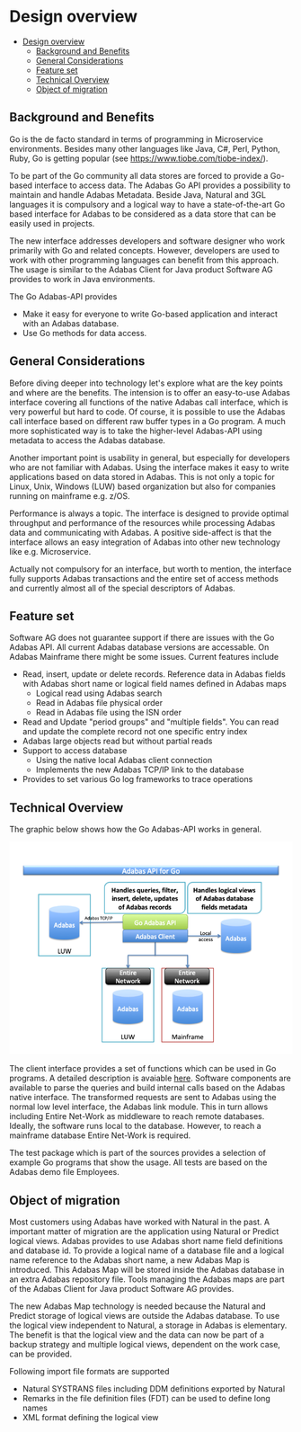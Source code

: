# Design overview

<!-- TOC -->

- [Design overview](#design-overview)
    - [Background and Benefits](#background-and-benefits)
    - [General Considerations](#general-considerations)
    - [Feature set](#feature-set)
    - [Technical Overview](#technical-overview)
    - [Object of migration](#object-of-migration)

<!-- /TOC -->

## Background and Benefits

Go is the de facto standard in terms of programming in Microservice environments. Besides many other languages like Java, C\#, Perl, Python, Ruby, Go is getting popular
(see <https://www.tiobe.com/tiobe-index/>).

To be part of the Go community all data stores are forced to provide a Go-based interface to access data.
The Adabas Go API provides a possibility to maintain and handle Adabas Metadata.
Beside Java, Natural and 3GL languages it is compulsory and a logical way to have a state-of-the-art Go based interface for Adabas to be considered as a data store that can be easily used in projects.

The new interface addresses developers and software designer who work primarily with Go and related concepts. However, developers are used to work with other programming languages can benefit from this approach. The usage is similar to the Adabas Client for Java product Software AG provides to work in Java environments.

The Go Adabas-API provides

- Make it easy for everyone to write Go-based application and interact with an Adabas database.
- Use Go methods for data access.

## General Considerations

Before diving deeper into technology let's explore what are the key points and where are the benefits. The intension is to offer an easy-to-use Adabas interface covering all functions of the native Adabas call interface, which is very powerful but hard to code. Of course, it is possible to use the Adabas call interface based on different raw buffer types in a Go program. A much more sophisticated way is to take the higher-level Adabas-API using metadata to access the Adabas database.

Another important point is usability in general, but especially for developers who are not familiar with Adabas. Using the interface makes it easy to write applications based on data stored in Adabas. This is not only a topic for Linux, Unix, Windows (LUW) based organization but also for companies running on mainframe e.g. z/OS.

Performance is always a topic. The interface is designed to provide optimal throughput and performance of the resources while processing Adabas data and communicating with Adabas. A positive side-affect is that the interface allows an easy integration of Adabas into other new technology like e.g. Microservice.

Actually not compulsory for an interface, but worth to mention, the interface fully supports Adabas transactions and the entire set of access methods and currently almost all of the special descriptors of Adabas.

## Feature set

Software AG does not guarantee support if there are issues with the Go Adabas API. 
All current Adabas database versions are accessable. On Adabas Mainframe there might be some issues. Current features include

- Read, insert, update or delete records. Reference data in Adabas fields with Adabas short name or logical field names defined in Adabas maps
  - Logical read using Adabas search
  - Read in Adabas file physical order
  - Read in Adabas file using the ISN order
- Read and Update "period groups" and "multiple fields". You can read and update the complete record not one specific entry index
- Adabas large objects read but without partial reads
- Support to access database
  - Using the native local Adabas client connection
  - Implements the new  Adabas TCP/IP link to the database
- Provides to set various Go log frameworks to trace operations

## Technical Overview

The graphic below shows how the Go Adabas-API works in general.

![Technical Overview](.//media/Go-Design.png)

The client interface provides a set of functions which can be used in Go programs. A detailed description is avaiable [here](.//README.md). Software components are available to parse the queries and build internal calls based on the Adabas native interface. The transformed requests are sent to Adabas using the normal low level interface, the Adabas link module. This in turn allows including Entire Net-Work as middleware to reach remote databases. Ideally, the software runs local to the database. However, to reach a mainframe database Entire Net-Work is required.

The test package which is part of the sources provides a selection of example Go programs that show the usage. All tests are based on the Adabas demo file Employees.

## Object of migration

Most customers using Adabas have worked with Natural in the past. A important matter of migration are the application using Natural or Predict logical views.
Adabas provides to use Adabas short name field definitions and database id. To provide a logical name of a database file and a logical name reference to the Adabas short name, a new Adabas Map is introduced. This Adabas Map will be stored inside the Adabas database in an extra Adabas repository file.
Tools managing the Adabas maps are part of the Adabas Client for Java product Software AG provides.

The new Adabas Map technology is needed because the Natural and Predict storage of logical views are outside the Adabas database. To use the logical view independent to Natural, a storage in Adabas is elementary. The benefit is that the logical view and the data can now be part of a backup strategy and multiple logical views, dependent on the work case, can be provided.

Following import file formats are supported

- Natural SYSTRANS files including DDM definitions exported by Natural
- Remarks in the file definition files (FDT) can be used to define long names
- XML format defining the logical view